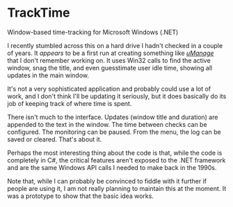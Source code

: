 # TrackTime

Window-based time-tracking for Microsoft Windows (.NET)

I recently stumbled across this on a hard drive I hadn't checked in a couple of years.  It _appears_ to be a first run at creating something like _[uManage](https://github.com/jcolag/uManage)_ that I don't remember working on.  It uses Win32 calls to find the active window, snag the title, and even guesstimate user idle time, showing all updates in the main window.

It's not a very sophisticated application and probably could use a lot of work, and I don't think I'll be updating it seriously, but it does basically do its job of keeping track of where time is spent.

There isn't much to the interface.  Updates (window title and duration) are appended to the text in the window.  The time between checks can be configured.  The monitoring can be paused.  From the menu, the log can be saved or cleared.  That's about it.

Perhaps the most interesting thing about the code is that, while the code is completely in C#, the critical features aren't exposed to the .NET framework and are the same Windows API calls I needed to make back in the 1990s.

Note that, while I can probably be convinced to fiddle with it further if people are using it, I am not really planning to maintain this at the moment.  It was a prototype to show that the basic idea works.
